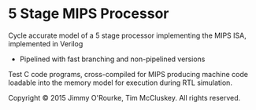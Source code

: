 # 5 Stage MIPS Processor
Cycle accurate model of a 5 stage processor implementing the MIPS ISA, implemented in Verilog
* Pipelined with fast branching and non-pipelined versions

Test C code programs, cross-compiled for MIPS producing machine code loadable into the memory model for execution during RTL simulation.


Copyright © 2015 Jimmy O'Rourke, Tim McCluskey. All rights reserved.
